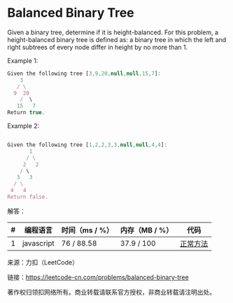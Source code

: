 # Balanced Binary Tree

Given a binary tree, determine if it is height-balanced.
For this problem, a height-balanced binary tree is defined as:
a binary tree in which the left and right subtrees of every node differ in height by no more than 1.

Example 1:

``` javascript
Given the following tree [3,9,20,null,null,15,7]:
    3
   / \
  9  20
    /  \
   15   7
Return true.
```

Example 2:

``` javascript

Given the following tree [1,2,2,3,3,null,null,4,4]:
       1
      / \
     2   2
    / \
   3   3
  / \
 4   4
Return false.
```

解答：

**#**|**编程语言**|**时间（ms / %）**|**内存（MB / %）**|**代码**
--|--|--|--|--
1|javascript|76 / 88.58|37.9 / 100|[正常方法](./javascricpt/ac_v1.js)

来源：力扣（LeetCode）

链接：https://leetcode-cn.com/problems/balanced-binary-tree

著作权归领扣网络所有。商业转载请联系官方授权，非商业转载请注明出处。
